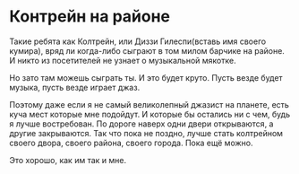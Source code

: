 # Контрейн на районе

Такие ребята как Колтрейн, или Диззи Гилеспи(вставь имя своего кумира), вряд ли когда-либо сыграют в том милом барчике на районе. И никто из посетителей не узнает о музыкальной мякотке. 

Но зато там можешь сыграть ты. И это будет круто. Пусть везде будет музыка, пусть везде играет джаз. 

Поэтому даже если я не самый великолепный джазист на планете, есть куча мест которые мне подойдут. И которые бы остались ни с чем, будь я лучше востребован. По дороге наверх одни двери открываются, а другие закрываются. Так что пока не поздно, лучше стать колтрейном своего двора, своего района, своего города. Пока ещё можно. 

Это хорошо, как им так и мне. 